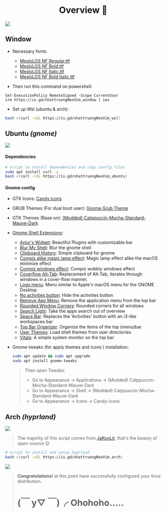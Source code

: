 <div align="center">
    <h1>Overview 💫</h1>

<!-- &ensp;[<kbd> <br>Window<br> </kbd>](#window)&ensp; -->
<!-- &ensp;[<kbd> <br>Ubuntu<br> </kbd>](#ubuntu-gnome)&ensp; -->
<!-- &ensp;[<kbd> <br>Arch<br> </kbd>](#arch-hyprland)&ensp; -->

</div>

![](https://github.com/nhattruongNeoVim/media/blob/master/dotfiles/rice1.png?raw=true)

## Window

- Necessary fonts:

  - [MesloLGS NF Regular.ttf](https://github.com/romkatv/powerlevel10k-media/raw/master/MesloLGS%20NF%20Regular.ttf)
  - [MesloLGS NF Bold.ttf](https://github.com/romkatv/powerlevel10k-media/raw/master/MesloLGS%20NF%20Bold.ttf)
  - [MesloLGS NF Italic.ttf](https://github.com/romkatv/powerlevel10k-media/raw/master/MesloLGS%20NF%20Italic.ttf)
  - [MesloLGS NF Bold Italic.ttf](https://github.com/romkatv/powerlevel10k-media/raw/master/MesloLGS%20NF%20Bold%20Italic.ttf)

- Then run this command on powershell:

```
Set-ExecutionPolicy RemoteSigned -Scope CurrentUser
irm https://is.gd/nhattruongNeoVim_window | iex
```

- Set up Wsl (ubuntu & arch):

```bash
bash <(curl -sSL https://is.gd/nhattruongNeoVim_wsl)
```

## Ubuntu _(gnome)_

![](https://github.com/nhattruongNeoVim/media/blob/master/dotfiles/rice2.png?raw=true)

#### Dependencies

```bash
# script to install dependencies and copy config files
sudo apt install curl -y
bash <(curl -sSL https://is.gd/nhattruongNeoVim_ubuntu)
```

#### Gnome config

- GTK Icons: [Candy icons ](https://github.com/EliverLara/candy-icons)

- GRUB Themes (For dual boot user): [Gnome Grub Theme](https://www.gnome-look.org/p/2076542)

- GTK Themes (Base on): [(Modded) Catppuccin-Mocha-Standard-Mauve-Dark](https://github.com/ART3MISTICAL/dotfiles)

- [Gnome Shell Extensions](https://extensions.gnome.org/):

  - [Aylur's Widget](https://extensions.gnome.org/extension/5338/aylurs-widgets/): Beautiful Plugins with customizable bar
  - [Blur My Shell](https://extensions.gnome.org/extension/3193/blur-my-shell/): Blur the gnome shell
  - [Clipboard History](https://extensions.gnome.org//extension/4839/clipboard-history/): Simple clipboard for gnome
  - [Compiz alike magic lamp effect](https://extensions.gnome.org/extension/3740/compiz-alike-magic-lamp-effect/): Magic lamp effect alike the macOS minimize effect
  - [Compiz windows effect](https://extensions.gnome.org//extension/3210/compiz-windows-effect/): Compiz wobbly windows effect
  - [Coverflow Alt-Tab](https://extensions.gnome.org//extension/3210/compiz-windows-effect/): Replacement of Alt-Tab, iterates through windows in a cover-flow manner.
  - [Logo menu](https://extensions.gnome.org//extension/4451/logo-menu/): Menu similar to Apple's macOS menu for the GNOME Desktop
  - [No activities button](https://extensions.gnome.org//extension/3184/no-activities-button/): Hide the activities button
  - [Remove App Menu](https://extensions.gnome.org//extension/3906/remove-app-menu/): Remove the application menu from the top bar
  - [Rounded Window Corners](https://extensions.gnome.org/extension/5237/rounded-window-corners/): Rounded corners for all windows
  - [Search Light](https://extensions.gnome.org//extension/5489/search-light/): Take the apps search out of overview
  - [Space Bar](https://extensions.gnome.org//extension/5090/space-bar/): Replaces the 'Activities' button with an i3-like workspaces bar
  - [Top Bar Organizer](https://extensions.gnome.org//extension/4356/top-bar-organizer/): Organize the items of the top (menu)bar
  - [User Themes](https://extensions.gnome.org/extension/19/user-themes/): Load shell themes from user directories
  - [Vitals](https://extensions.gnome.org/extension/1460/vitals/): A simple system monitor on the top bar

- Gnome tweaks (for apply themes and icons ) installation:

  ```zsh
  sudo apt update && sudo apt upgrade
  sudo apt install gnome-tweaks
  ```

  > Then open Tweaks:
  >
  > - Go to Appearance -> Applications -> (Modded) Catppuccin-Mocha-Standard-Mauve-Dark
  > - Go to Appearance -> Shell -> (Modded) Catppuccin-Mocha-Standard-Mauve-Dark
  > - Go to Appearance -> Icons -> Candy-icons

## Arch _(hyprland)_

![](https://github.com/nhattruongNeoVim/media/blob/master/dotfiles/rice5.png?raw=true)

> The majority of this script comes from [JaKooLit](https://github.com/JaKooLit), that's the beauty of open-source :wink:

```bash
# script to install and setup hyprland
bash <(curl -sSL https://is.gd/nhattruongNeoVim_arch)
```

![](https://github.com/nhattruongNeoVim/media/blob/master/dotfiles/rice4.png?raw=true)

> **Congratulations!** at this point have successfully configured your linux distribution.
>
> # (￣ y▽ ￣)╭ Ohohoho.....

<!-- https://is.gd/nhattruongNeoVim_nvim -->
<!-- https://is.gd/nhattruongNeoVim_hyprland -->
